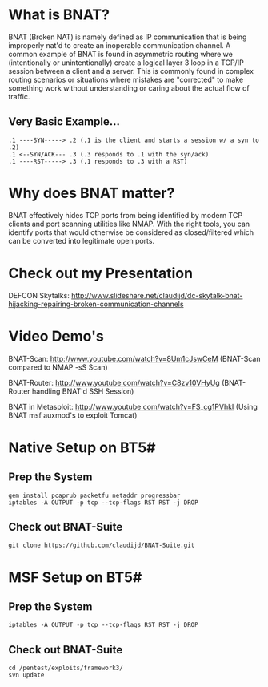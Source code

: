 # What is BNAT?

BNAT (Broken NAT) is namely defined as IP communication that is being improperly nat'd to create an inoperable communication channel.  A common example of BNAT is found in asymmetric routing where we (intentionally or unintentionally) create a logical layer 3 loop in a TCP/IP session between a client and a server. This is commonly found in complex routing scenarios or situations where mistakes are "corrected" to make something work without understanding or caring about the actual flow of traffic.

## Very Basic Example...

    .1 ----SYN-----> .2 (.1 is the client and starts a session w/ a syn to .2)
    .1 <--SYN/ACK--- .3 (.3 responds to .1 with the syn/ack)
    .1 ----RST-----> .3 (.1 responds to .3 with a RST)
	
# Why does BNAT matter?

BNAT effectively hides TCP ports from being identified by modern TCP clients and port scanning utilities like NMAP.  With the right tools, you can identify ports that would otherwise be considered as closed/filtered which can be converted into legitimate open ports.

# Check out my Presentation

DEFCON Skytalks: http://www.slideshare.net/claudijd/dc-skytalk-bnat-hijacking-repairing-broken-communication-channels

# Video Demo's

BNAT-Scan: http://www.youtube.com/watch?v=8Um1cJswCeM (BNAT-Scan compared to NMAP -sS Scan)

BNAT-Router: http://www.youtube.com/watch?v=C8zv10VHyUg (BNAT-Router handling BNAT'd SSH Session)

BNAT in Metasploit: http://www.youtube.com/watch?v=FS_cg1PVhkI (Using BNAT msf auxmod's to exploit Tomcat)

# Native Setup on BT5#

## Prep the System ##

    gem install pcaprub packetfu netaddr progressbar
    iptables -A OUTPUT -p tcp --tcp-flags RST RST -j DROP
	
## Check out BNAT-Suite

    git clone https://github.com/claudijd/BNAT-Suite.git
	
# MSF Setup on BT5#

## Prep the System ##

    iptables -A OUTPUT -p tcp --tcp-flags RST RST -j DROP

## Check out BNAT-Suite

    cd /pentest/exploits/framework3/
    svn update
